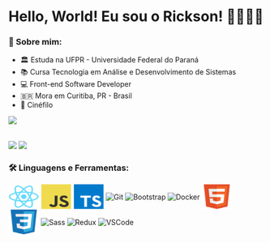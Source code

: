 <h1>Hello, World! Eu sou o Rickson! 👋🏽🖖🏽</h1>
<div> 
  <h3>🤠 Sobre mim:</h3>
  <ul>
    <li>🏛️ Estuda na UFPR - Universidade Federal do Paraná</li>
    <li>📚 Cursa Tecnologia em Análise e Desenvolvimento de Sistemas</li>
    <li>💻 Front-end Software Developer</li>
    <li>🇧🇷 Mora em Curitiba, PR - Brasil</li>
    <li>🎥 Cinéfilo</li>
  </ul>
</div>

<p align="left">
  <a href="https://www.linkedin.com/in/ricksonrocha/">
    <img src="https://img.shields.io/badge/-LINKEDIN-0077B5?style=for-the-badge&logo=Linkedin&logoColor=white">
  </a>
</p>

<h2></h2>

<p align="left">
  <img height="180px" src="https://github-readme-stats.vercel.app/api?username=RicksonRocha&theme=github_dark&show_icons=true">
  <img height="180px" src="https://github-readme-stats.vercel.app/api/top-langs/?username=RicksonRocha&layout=compact&langs_count=8&hide=objective-c,java,ruby,starlark,shell&HCL&theme=github_dark">
</p>

<h3>🛠️ Linguagens e Ferramentas:</h3>
<div style="display: inline_block">
  <img align="center" alt="ReactJS" height="50" width="60" src="https://raw.githubusercontent.com/devicons/devicon/master/icons/react/react-original.svg">
  <img align="center" alt="Javascript" height="50" width="60" src="https://raw.githubusercontent.com/devicons/devicon/master/icons/javascript/javascript-original.svg">
  <img align="center" alt="Typescript" height="50" width="60" src="https://raw.githubusercontent.com/devicons/devicon/master/icons/typescript/typescript-plain.svg">
  <img align="center" alt="Git" height="50" width="60" src="https://cdn.jsdelivr.net/gh/devicons/devicon/icons/git/git-plain.svg" />
  <img align="center" alt="Bootstrap" height="50" width="60" src="https://cdn.jsdelivr.net/gh/devicons/devicon/icons/bootstrap/bootstrap-plain.svg"/>
  <img align="center" alt="Docker" height="50" width="60" src="https://cdn.jsdelivr.net/gh/devicons/devicon/icons/docker/docker-original-wordmark.svg" />
  <img align="center" alt="HTML" height="50" width="60" src="https://raw.githubusercontent.com/devicons/devicon/master/icons/html5/html5-original.svg">
  <img align="center" alt="CSS" height="50" width="60" src="https://raw.githubusercontent.com/devicons/devicon/master/icons/css3/css3-original.svg">
  <img align="center" alt="Sass" height="50" width="60" src="https://cdn.jsdelivr.net/gh/devicons/devicon/icons/python/python-original.svg" />
  <img align="center" alt="Redux" height="50" width="60" src="https://cdn.jsdelivr.net/gh/devicons/devicon/icons/redux/redux-original.svg" />   
  <img align="center" alt="VSCode" height="50" width="60" src="https://cdn.jsdelivr.net/gh/devicons/devicon/icons/vscode/vscode-original.svg" />
  </div>

<!-- emojis: https://emojipedia.org/ -->
